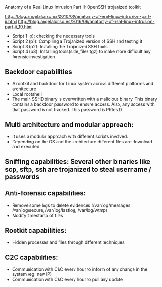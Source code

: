 Anatomy of a Real Linux Intrusion Part II: OpenSSH trojanized toolkit

http://blog.angelalonso.es/2016/09/anatomy-of-real-linux-intrusion-part-ii.html
http://blog.angelalonso.es/2016/09/anatomy-of-real-linux-intrusion-part-ii_19.html

 - Script 1 (p): checking the necessary tools
 - Script 2 (p1): Compiling a Trojanized version of SSH and testing it
 - Script 3 (p2): Installing the Trojanized SSH tools
 - Script 4 (p3): Installing tools(side_files.tgz) to make more difficult any forensic investigation

##  Backdoor capabilities
 - A rootkit and backdoor for Linux system across different platforms and architecture
 - Local rootshell
 - The main SSHD binary is overwritten with a malicious binary. This binary contains a backdoor password to ensure access. Also, any access with that password is not tracked. This password is PRtestD

## Multi architecture and modular approach:
 - It uses a modular approach with different scripts involved.
 - Depending on the OS and the architecture different files are download and executed.

## Sniffing capabilities: Several other binaries like scp, sftp, ssh are trojanized to steal username / passwords

## Anti-forensic capabilities:
 - Remove some logs to delete evidences  (/var/log/messages, /var/log/secure, /var/log/lastlog, /var/log/wtmp)
 - Modify timestamp of files

## Rootkit capabilities:
 - Hidden processes and files through different techniques

## C2C capabilities:
 - Communication with C&C every hour to inform of any change in the system (eg: new IP)
 - Communication with C&C every hour to pull any update

